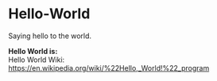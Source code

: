 # Hello-World
Saying hello to the world.

<b>Hello World is: </b>
<br>
Hello World Wiki: https://en.wikipedia.org/wiki/%22Hello,_World!%22_program
